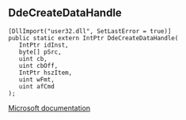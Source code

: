 ## DdeCreateDataHandle

```
[DllImport("user32.dll", SetLastError = true)]
public static extern IntPtr DdeCreateDataHandle(
   IntPtr idInst,
   byte[] pSrc,
   uint cb,
   uint cbOff,
   IntPtr hszItem,
   uint wFmt,
   uint afCmd
);
```

[Microsoft documentation](TODO)

